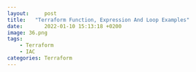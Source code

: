 ```yaml
---
layout:     post
title:   "Terraform Function, Expression And Loop Examples"
date:       2022-01-10 15:13:18 +0200
image: 36.png
tags:
    - Terraform
    - IAC
categories: Terraform
---
```

